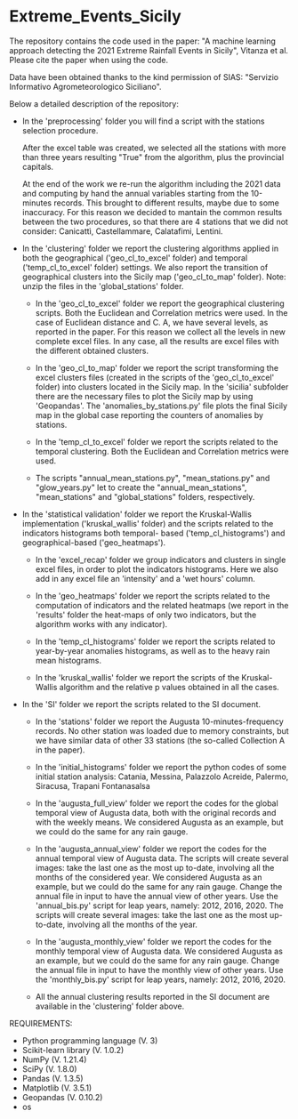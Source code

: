 # Extreme_Events_Sicily
The repository contains the code used in the paper: "A machine learning approach detecting the 2021 Extreme Rainfall Events in Sicily", Vitanza et al. Please cite the paper when using the code.

Data have been obtained thanks to the kind permission of SIAS: "Servizio Informativo Agrometeorologico Siciliano".

Below a detailed description of the repository:
- In the 'preprocessing' folder you will find a script with the stations selection
  procedure.

  After the excel table was created, we selected all the stations with more than three years
  resulting "True" from the algorithm, plus the provincial capitals. 

  At the end of the work we re-run the algorithm including the 2021 data and computing by hand the
  annual variables starting from the 10-minutes records. This brought to different results, maybe
  due to some inaccuracy. For this reason we decided to mantain the common results between the two
  procedures, so that there are 4 stations that we did not consider: Canicattì, Castellammare,
  Calatafimi, Lentini.

- In the 'clustering' folder we report the clustering algorithms applied in both the geographical
  ('geo_cl_to_excel' folder) and temporal ('temp_cl_to_excel' folder) settings. 
  We also report the transition of geographical clusters into the Sicily map ('geo_cl_to_map'
  folder).
Note: unzip the files in the 'global_stations' folder.

	- In the 'geo_cl_to_excel' folder we report the geographical clustering scripts.
	  Both the Euclidean and Correlation metrics were used. 
	  In the case of Euclidean distance and C. A, we have several levels, as reported
	  in the paper. For this reason we collect all the levels in new complete excel files.
	  In any case, all the results are excel files with the different obtained
	  clusters.

	- In the 'geo_cl_to_map' folder we report the script transforming the excel clusters files
	  (created in the scripts of the 'geo_cl_to_excel' folder) into clusters located in the
	  Sicily map. In the 'sicilia' subfolder there are the necessary files to plot the Sicily
	  map by using 'Geopandas'. The 'anomalies_by_stations.py' file plots the final Sicily map
	  in the global case reporting the counters of anomalies by stations.

	- In the 'temp_cl_to_excel' folder we report the scripts related to the temporal
	  clustering. Both the Euclidean and Correlation metrics were used.
	
	- The scripts "annual_mean_stations.py", "mean_stations.py" and "glow_years.py" let to create the "annual_mean_stations", "mean_stations" and
	  "global_stations" folders, respectively.

- In the 'statistical validation' folder we report the Kruskal-Wallis implementation
  ('kruskal_wallis' folder) and the scripts related to the indicators histograms both temporal-
  based ('temp_cl_histograms') and geographical-based ('geo_heatmaps').

	- In the 'excel_recap' folder we group indicators and clusters in single excel files, in
	  order to plot the indicators histograms. Here we also add in any excel file an
	  'intensity' and a 'wet hours' column.
	
	- In the 'geo_heatmaps' folder we report the scripts related to the computation of
	  indicators and the related heatmaps (we report in the 'results' folder the heat-maps of
	  only two indicators, but the algorithm works with any indicator).

	- In the 'temp_cl_histograms' folder we report the scripts related to year-by-year
	  anomalies histograms, as well as to the heavy rain mean histograms.

	- In the 'kruskal_wallis' folder we report the scripts of the Kruskal-Wallis algorithm and
	  the relative p values obtained in all the cases.

- In the 'SI' folder we report the scripts related to the SI document.
	
	- In the 'stations' folder we report the Augusta 10-minutes-frequency records.
	  No other station was loaded due to memory constraints, but we have similar data of other
	  33 stations (the so-called Collection A in the paper).

	- In the 'initial_histograms' folder we report the python codes of some initial station
	  analysis: Catania, Messina, Palazzolo Acreide, Palermo, Siracusa, Trapani Fontanasalsa

	- In the 'augusta_full_view' folder we report the codes for the global temporal view of
	  Augusta data, both with the original records and with the weekly means.
	  We considered Augusta as an example, but we could do the same for any rain gauge.

	- In the 'augusta_annual_view' folder we report the codes for the annual temporal view of
	  Augusta data. The scripts will create several images: take the last one as the most up
	  to-date, involving all the months of the considered year. We considered Augusta as an
	  example, but we could do the same for any rain gauge. Change the annual file in input to
	  have the annual view of other years. Use the 'annual_bis.py' script for leap years,
	  namely: 2012, 2016, 2020. The scripts will create several images: take the last one as
	  the most up-to-date, involving all the months of the year.

	- In the 'augusta_monthly_view' folder we report the codes for the monthly temporal view
	  of Augusta data. We considered Augusta as an example, but we could do the same for any
	  rain gauge. Change the annual file in input to have the monthly view of other years. Use
	  the 'monthly_bis.py' script for leap years, namely: 2012, 2016, 2020.
	
	- All the annual clustering results reported in the SI document are available in the
	  'clustering' folder above.
	  
REQUIREMENTS: 
- Python programming language (V. 3)
- Scikit-learn library (V. 1.0.2)
- NumPy (V. 1.21.4)
- SciPy (V. 1.8.0)
- Pandas (V. 1.3.5)
- Matplotlib (V. 3.5.1)
- Geopandas (V. 0.10.2)
- os
